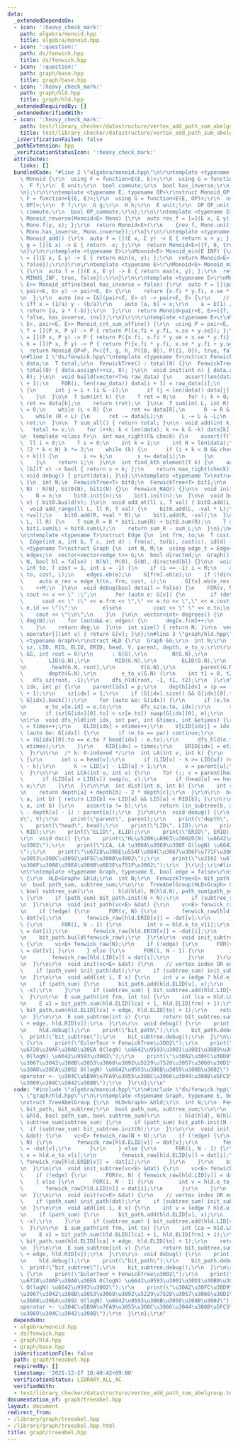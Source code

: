 ```yaml
---
data:
  _extendedDependsOn:
  - icon: ':heavy_check_mark:'
    path: algebra/monoid.hpp
    title: algebra/monoid.hpp
  - icon: ':question:'
    path: ds/fenwick.hpp
    title: ds/fenwick.hpp
  - icon: ':question:'
    path: graph/base.hpp
    title: graph/base.hpp
  - icon: ':heavy_check_mark:'
    path: graph/hld.hpp
    title: graph/hld.hpp
  _extendedRequiredBy: []
  _extendedVerifiedWith:
  - icon: ':heavy_check_mark:'
    path: test/library_checker/datastructure/vertex_add_path_sum_abelgroup.test.cpp
    title: test/library_checker/datastructure/vertex_add_path_sum_abelgroup.test.cpp
  _isVerificationFailed: false
  _pathExtension: hpp
  _verificationStatusIcon: ':heavy_check_mark:'
  attributes:
    links: []
  bundledCode: "#line 2 \"algebra/monoid.hpp\"\n\r\ntemplate <typename E>\r\nstruct\
    \ Monoid {\r\n  using F = function<E(E, E)>;\r\n  using G = function<E(E)>;\r\n\
    \  F f;\r\n  E unit;\r\n  bool commute;\r\n  bool has_inverse;\r\n  G inverse;\r\
    \n};\r\n\r\ntemplate <typename E, typename OP>\r\nstruct Monoid_OP {\r\n  using\
    \ F = function<E(E, E)>;\r\n  using G = function<E(E, OP)>;\r\n  using H = function<OP(OP,\
    \ OP)>;\r\n  F f;\r\n  G g;\r\n  H h;\r\n  E unit;\r\n  OP OP_unit;\r\n  bool\
    \ commute;\r\n  bool OP_commute;\r\n};\r\n\r\ntemplate <typename E>\r\nMonoid<E>\
    \ Monoid_reverse(Monoid<E> Mono) {\r\n  auto rev_f = [=](E x, E y) -> E { return\
    \ Mono.f(y, x); };\r\n  return Monoid<E>(\r\n    {rev_f, Mono.unit, Mono.commute,\
    \ Mono.has_inverse, Mono.inverse});\r\n}\r\n\r\ntemplate <typename E>\r\nMonoid<E>\
    \ Monoid_add() {\r\n  auto f = [](E x, E y) -> E { return x + y; };\r\n  auto\
    \ g = [](E x) -> E { return -x; };\r\n  return Monoid<E>({f, 0, true, true, g});\r\
    \n}\r\n\r\ntemplate <typename E>\r\nMonoid<E> Monoid_min(E INF) {\r\n  auto f\
    \ = [](E x, E y) -> E { return min(x, y); };\r\n  return Monoid<E>({f, INF, true,\
    \ false});\r\n}\r\n\r\ntemplate <typename E>\r\nMonoid<E> Monoid_max(E MINUS_INF)\
    \ {\r\n  auto f = [](E x, E y) -> E { return max(x, y); };\r\n  return Monoid<E>({f,\
    \ MINUS_INF, true, false});\r\n}\r\n\r\ntemplate <typename E>\r\nMonoid<pair<E,\
    \ E>> Monoid_affine(bool has_inverse = false) {\r\n  auto f = [](pair<E, E> x,\
    \ pair<E, E> y) -> pair<E, E> {\r\n    return {x.fi * y.fi, x.se * y.fi + y.se};\r\
    \n  };\r\n  auto inv = [&](pair<E, E> x) -> pair<E, E> {\r\n    // y = ax + b\
    \ iff x = (1/a) y - (b/a)\r\n    auto [a, b] = x;\r\n    a = E(1) / a;\r\n   \
    \ return {a, a * (-b)};\r\n  };\r\n  return Monoid<pair<E, E>>({f, mp(E(1), E(0)),\
    \ false, has_inverse, inv});\r\n}\r\n\r\ntemplate <typename E>\r\nMonoid_OP<pair<E,\
    \ E>, pair<E, E>> Monoid_cnt_sum_affine() {\r\n  using P = pair<E, E>;\r\n  auto\
    \ f = [](P x, P y) -> P { return P({x.fi + y.fi, x.se + y.se}); };\r\n  auto g\
    \ = [](P x, P y) -> P { return P({x.fi, x.fi * y.se + x.se * y.fi}); };\r\n  auto\
    \ h = [](P x, P y) -> P { return P({x.fi * y.fi, x.se * y.fi + y.se}); };\r\n\
    \  return Monoid_OP<P, P>({f, g, h, P({0, 0}), P({1, 0}), true, false});\r\n}\r\
    \n#line 2 \"ds/fenwick.hpp\"\ntemplate <typename T>\nstruct FenwickTree {\n  vector<T>\
    \ data;\n  T total;\n\n  FenwickTree() : total(0) {}\n  FenwickTree(int sz) :\
    \ total(0) { data.assign(++sz, 0); }\n\n  void init(int n) { data.assign(++n,\
    \ 0); }\n\n  void build(vector<T>& raw_data) {\n    assert(len(data) == len(raw_data)\
    \ + 1);\n    FOR(i, len(raw_data)) data[i + 1] = raw_data[i];\n    FOR(i, len(data))\
    \ {\n      int j = i + (i & -i);\n      if (j < len(data)) data[j] += data[i];\n\
    \    }\n  }\n\n  T sum(int k) {\n    T ret = 0;\n    for (; k > 0; k -= k & -k)\
    \ ret += data[k];\n    return (ret);\n  }\n\n  T sum(int L, int R) {\n    T ret\
    \ = 0;\n    while (L < R) {\n      ret += data[R];\n      R -= R & -R;\n    }\n\
    \    while (R < L) {\n      ret -= data[L];\n      L -= L & -L;\n    }\n    return\
    \ ret;\n  }\n\n  T sum_all() { return total; }\n\n  void add(int k, T x) {\n \
    \   total += x;\n    for (++k; k < len(data); k += k & -k) data[k] += x;\n  }\n\
    \n  template <class F>\n  int max_right(F& check) {\n    assert(f(T(0)));\n  \
    \  ll i = 0;\n    T s = 0;\n    int k = 1;\n    int N = len(data);\n    while\
    \ (2 * k < N) k *= 2;\n    while (k) {\n      if (i + k < N && check(s + data[i\
    \ + k])) {\n        i += k;\n        s += data[i];\n      }\n      k >>= 1;\n\
    \    }\n    return i;\n  }\n\n  int find_kth_element(T k) {\n    auto check =\
    \ [&](T x) -> bool { return x < k; };\n    return max_right(check);\n  }\n\n \
    \ void debug() { print(data); }\n};\n\ntemplate <typename T>\nstruct Fenwick_RAQ\
    \ {\n  int N;\n  FenwickTree<T> bit0;\n  FenwickTree<T> bit1;\n\n  Fenwick_RAQ(int\
    \ N) : N(N), bit0(N), bit1(N) {}\n  Fenwick_RAQ() {}\n\n  void init(int n) {\n\
    \    N = n;\n    bit0.init(n);\n    bit1.init(n);\n  }\n\n  void build(vc<T>&\
    \ v) { bit0.build(v); }\n\n  void add_at(ll i, T val) { bit0.add(i, val); }\n\n\
    \  void add_range(ll L, ll R, T val) {\n    bit0.add(L, -val * L);\n    bit1.add(L,\
    \ +val);\n    bit0.add(R, +val * R);\n    bit1.add(R, -val);\n  }\n\n  T sum(ll\
    \ L, ll R) {\n    T sum_R = R * bit1.sum(R) + bit0.sum(R);\n    T sum_L = L *\
    \ bit1.sum(L) + bit0.sum(L);\n    return sum_R - sum_L;\n  }\n};\n#line 2 \"graph/base.hpp\"\
    \n\ntemplate <typename T>\nstruct Edge {\n  int frm, to;\n  T cost;\n  int id;\n\
    \  Edge(int a, int b, T c, int d) : frm(a), to(b), cost(c), id(d) {}\n};\n\ntemplate\
    \ <typename T>\nstruct Graph {\n  int N, M;\n  using edge_t = Edge<T>;\n  vector<edge_t>\
    \ edges;\n  vector<vector<edge_t>> G;\n  bool directed;\n  Graph() {}\n  Graph(int\
    \ N, bool bl = false) : N(N), M(0), G(N), directed(bl) {}\n\n  void add(int frm,\
    \ int to, T cost = 1, int i = -1) {\n    if (i == -1) i = M;\n    auto e = edge_t(frm,\
    \ to, cost, i);\n    edges.eb(e);\n    G[frm].eb(e);\n    if (!directed) {\n \
    \     auto e_rev = edge_t(to, frm, cost, i);\n      G[to].eb(e_rev);\n    }\n\
    \    ++M;\n  }\n\n  void debug(bool detail = false) {\n    FOR(v, N) {\n     \
    \ cout << v << \" :\";\n      for (auto e: G[v]) {\n        if (detail)\n    \
    \      cout << \" (\" << e.frm << \",\" << e.to << \",\" << e.cost << \",\" <<\
    \ e.id << \")\";\n        else\n          cout << \" \" << e.to;\n      }\n  \
    \    cout << \"\\n\";\n    }\n  }\n\n  vector<int> degrees() {\n    vector<int>\
    \ deg(N);\n    for (auto&& e: edges) {\n      deg[e.frm]++;\n      deg[e.to]++;\n\
    \    }\n    return deg;\n  }\n\n  int size() { return N; }\n\n  vector<edge_t>&\
    \ operator[](int v) { return G[v]; }\n};\n#line 3 \"graph/hld.hpp\"\n\r\ntemplate\
    \ <typename Graph>\r\nstruct HLD {\r\n  Graph &G;\r\n  int N;\r\n  vector<int>\
    \ sz, LID, RID, ELID, ERID, head, V, parent, depth, e_to_v;\r\n\r\n  HLD(Graph\
    \ &G, int root = 0)\r\n      : G(G),\r\n        N(G.N),\r\n        sz(G.N),\r\n\
    \        LID(G.N),\r\n        RID(G.N),\r\n        ELID(G.N),\r\n        ERID(G.N),\r\
    \n        head(G.N, root),\r\n        V(G.N),\r\n        parent(G.N, -1),\r\n\
    \        depth(G.N),\r\n        e_to_v(G.N) {\r\n    int t1 = 0, t2 = 0;\r\n \
    \   dfs_sz(root, -1);\r\n    dfs_hld(root, -1, t1, t2);\r\n  }\r\n\r\n  void dfs_sz(int\
    \ idx, int p) {\r\n    parent[idx] = p;\r\n    depth[idx] = (p == -1 ? 0 : depth[p]\
    \ + 1);\r\n    sz[idx] = 1;\r\n    if (G[idx].size() && G[idx][0].to == p) swap(G[idx][0],\
    \ G[idx].back());\r\n    for (auto &e: G[idx]) {\r\n      if (e.to == p) continue;\r\
    \n      e_to_v[e.id] = e.to;\r\n      dfs_sz(e.to, idx);\r\n      sz[idx] += sz[e.to];\r\
    \n      if (sz[G[idx][0].to] < sz[e.to]) swap(G[idx][0], e);\r\n    }\r\n  }\r\
    \n\r\n  void dfs_hld(int idx, int par, int &times, int &etimes) {\r\n    LID[idx]\
    \ = times++;\r\n    ELID[idx] = etimes++;\r\n    V[LID[idx]] = idx;\r\n    for\
    \ (auto &e: G[idx]) {\r\n      if (e.to == par) continue;\r\n      head[e.to]\
    \ = (G[idx][0].to == e.to ? head[idx] : e.to);\r\n      dfs_hld(e.to, idx, times,\
    \ etimes);\r\n    }\r\n    RID[idx] = times;\r\n    ERID[idx] = etimes++;\r\n\
    \  }\r\n\r\n  /* k: 0-indexed */\r\n  int LA(int v, int k) {\r\n    while (1)\
    \ {\r\n      int u = head[v];\r\n      if (LID[v] - k >= LID[u]) return V[LID[v]\
    \ - k];\r\n      k -= LID[v] - LID[u] + 1;\r\n      v = parent[u];\r\n    }\r\n\
    \  }\r\n\r\n  int LCA(int u, int v) {\r\n    for (;; v = parent[head[v]]) {\r\n\
    \      if (LID[u] > LID[v]) swap(u, v);\r\n      if (head[u] == head[v]) return\
    \ u;\r\n    }\r\n  }\r\n\r\n  int dist(int a, int b) {\r\n    int c = LCA(a, b);\r\
    \n    return depth[a] + depth[b] - 2 * depth[c];\r\n  }\r\n\r\n  bool in_subtree(int\
    \ a, int b) { return LID[b] <= LID[a] && LID[a] < RID[b]; }\r\n\r\n  int move(int\
    \ a, int b) {\r\n    assert(a != b);\r\n    return (in_subtree(b, a) ? LA(b, depth[b]\
    \ - depth[a] - 1) : parent[a]);\r\n  }\r\n\r\n  void debug() {\r\n    print(\"\
    V\", V);\r\n    print(\"parent\", parent);\r\n    print(\"depth\", depth);\r\n\
    \    print(\"head\", head);\r\n    print(\"LID\", LID);\r\n    print(\"RID\",\
    \ RID);\r\n    print(\"ELID\", ELID);\r\n    print(\"ERID\", ERID);\r\n  }\r\n\
    \r\n  void doc() {\r\n    print(\"HL\u5206\u89E3\u3002O(N) \u6642\u9593\u69CB\u7BC9\
    \u3002\");\r\n    print(\"LCA, LA \u306A\u3069\u306F O(logN) \u6642\u9593\u3002\
    \");\r\n    print(\"\u6728\u306E\u554F\u984C\u3067\u306F\u771F\u3063\u5148\u306B\
    \u3053\u308C\u3092\u4F5C\u308B\u3002\");\r\n    print(\"\u2192 \u6728DP\u3084\u6728\
    \u30AF\u30A8\u30EA\u306B\u6D3E\u751F\u3002\");\r\n  }\r\n};\r\n#line 4 \"graph/treeabel.hpp\"\
    \n\r\ntemplate <typename Graph, typename E, bool edge = false>\r\nstruct TreeAbelGroup\
    \ {\r\n  HLD<Graph> &hld;\r\n  int N;\r\n  FenwickTree<E> bit_path, bit_subtree;\r\
    \n  bool path_sum, subtree_sum;\r\n\r\n  TreeAbelGroup(HLD<Graph> &hld, bool path_sum,\
    \ bool subtree_sum)\r\n      : hld(hld), N(hld.N), path_sum(path_sum), subtree_sum(subtree_sum)\
    \ {\r\n    if (path_sum) bit_path.init(N + N);\r\n    if (subtree_sum) bit_subtree.init(N);\r\
    \n  }\r\n\r\n  void init_path(vc<E> &dat) {\r\n    vc<E> fenwick_raw(N + N);\r\
    \n    if (!edge) {\r\n      FOR(v, N) {\r\n        fenwick_raw[hld.ELID[v]] =\
    \ dat[v];\r\n        fenwick_raw[hld.ERID[v]] = -dat[v];\r\n      }\r\n    } else\
    \ {\r\n      FOR(i, N - 1) {\r\n        int v = hld.e_to_v[i];\r\n        fenwick_raw[hld.ELID[v]]\
    \ = dat[i];\r\n        fenwick_raw[hld.ERID[v]] = -dat[i];\r\n      }\r\n    }\r\
    \n    bit_path.build(fenwick_raw);\r\n  }\r\n\r\n  void init_subtree(vc<E> &dat)\
    \ {\r\n    vc<E> fenwick_raw(N);\r\n    if (!edge) {\r\n      FOR(v, N) { fenwick_raw[hld.LID[v]]\
    \ = dat[v]; }\r\n    } else {\r\n      FOR(i, N - 1) {\r\n        int v = hld.e_to_v[i];\r\
    \n        fenwick_raw[hld.LID[v]] = dat[i];\r\n      }\r\n    }\r\n    bit_subtree.build(fenwick_raw);\r\
    \n  }\r\n\r\n  void init(vc<E> &dat) {\r\n    // vertex index OR edge index\r\n\
    \    if (path_sum) init_path(dat);\r\n    if (subtree_sum) init_subtree(dat);\r\
    \n  }\r\n\r\n  void add(int i, E x) {\r\n    int v = (edge ? hld.e_to_v[i] : i);\r\
    \n    if (path_sum) {\r\n      bit_path.add(hld.ELID[v], x);\r\n      bit_path.add(hld.ERID[v],\
    \ -x);\r\n    }\r\n    if (subtree_sum) { bit_subtree.add(hld.LID[v], x); }\r\n\
    \  }\r\n\r\n  E sum_path(int frm, int to) {\r\n    int lca = hld.LCA(frm, to);\r\
    \n    E x1 = bit_path.sum(hld.ELID[lca] + 1, hld.ELID[frm] + 1);\r\n    E x2 =\
    \ bit_path.sum(hld.ELID[lca] + edge, hld.ELID[to] + 1);\r\n    return x1 + x2;\r\
    \n  }\r\n\r\n  E sum_subtree(int v) {\r\n    return bit_subtree.sum(hld.LID[v]\
    \ + edge, hld.RID[v]);\r\n  }\r\n\r\n  void debug() {\r\n    print(\"hld\");\r\
    \n    hld.debug();\r\n    print(\"bit_path\");\r\n    bit_path.debug();\r\n  \
    \  print(\"bit_subtree\");\r\n    bit_subtree.debug();\r\n  }\r\n\r\n  void doc()\
    \ {\r\n    print(\"EulerTour + FenwickTree\u3002\");\r\n    print(\"\u90E8\u5206\
    \u6728\u30AF\u30A8\u30EA O(logN) \u6642\u9593\u3001\u30D1\u30B9\u30AF\u30A8\u30EA\
    \ O(logN) \u6642\u9593\u3002\");\r\n    print(\"\u30A2\u30FC\u30D9\u30EB\u7FA4\
    \u3067\u3042\u308B\u3053\u3068\u3092\u5229\u7528\u3057\u3066\u30D1\u30B9\u30AF\
    \u30A8\u30EA\u3092 O(logN) \u6642\u9593\u306B\u3059\u308B\u3002\");\r\n    print(\"\
    operator +- \u304C\u5B9A\u7FA9\u3055\u308C\u3066\u3044\u308B\u5FC5\u8981\u306A\
    \u3069\u304C\u3042\u308B\");\r\n  }\r\n};\r\n"
  code: "#include \"algebra/monoid.hpp\"\r\n#include \"ds/fenwick.hpp\"\r\n#include\
    \ \"graph/hld.hpp\"\r\n\r\ntemplate <typename Graph, typename E, bool edge = false>\r\
    \nstruct TreeAbelGroup {\r\n  HLD<Graph> &hld;\r\n  int N;\r\n  FenwickTree<E>\
    \ bit_path, bit_subtree;\r\n  bool path_sum, subtree_sum;\r\n\r\n  TreeAbelGroup(HLD<Graph>\
    \ &hld, bool path_sum, bool subtree_sum)\r\n      : hld(hld), N(hld.N), path_sum(path_sum),\
    \ subtree_sum(subtree_sum) {\r\n    if (path_sum) bit_path.init(N + N);\r\n  \
    \  if (subtree_sum) bit_subtree.init(N);\r\n  }\r\n\r\n  void init_path(vc<E>\
    \ &dat) {\r\n    vc<E> fenwick_raw(N + N);\r\n    if (!edge) {\r\n      FOR(v,\
    \ N) {\r\n        fenwick_raw[hld.ELID[v]] = dat[v];\r\n        fenwick_raw[hld.ERID[v]]\
    \ = -dat[v];\r\n      }\r\n    } else {\r\n      FOR(i, N - 1) {\r\n        int\
    \ v = hld.e_to_v[i];\r\n        fenwick_raw[hld.ELID[v]] = dat[i];\r\n       \
    \ fenwick_raw[hld.ERID[v]] = -dat[i];\r\n      }\r\n    }\r\n    bit_path.build(fenwick_raw);\r\
    \n  }\r\n\r\n  void init_subtree(vc<E> &dat) {\r\n    vc<E> fenwick_raw(N);\r\n\
    \    if (!edge) {\r\n      FOR(v, N) { fenwick_raw[hld.LID[v]] = dat[v]; }\r\n\
    \    } else {\r\n      FOR(i, N - 1) {\r\n        int v = hld.e_to_v[i];\r\n \
    \       fenwick_raw[hld.LID[v]] = dat[i];\r\n      }\r\n    }\r\n    bit_subtree.build(fenwick_raw);\r\
    \n  }\r\n\r\n  void init(vc<E> &dat) {\r\n    // vertex index OR edge index\r\n\
    \    if (path_sum) init_path(dat);\r\n    if (subtree_sum) init_subtree(dat);\r\
    \n  }\r\n\r\n  void add(int i, E x) {\r\n    int v = (edge ? hld.e_to_v[i] : i);\r\
    \n    if (path_sum) {\r\n      bit_path.add(hld.ELID[v], x);\r\n      bit_path.add(hld.ERID[v],\
    \ -x);\r\n    }\r\n    if (subtree_sum) { bit_subtree.add(hld.LID[v], x); }\r\n\
    \  }\r\n\r\n  E sum_path(int frm, int to) {\r\n    int lca = hld.LCA(frm, to);\r\
    \n    E x1 = bit_path.sum(hld.ELID[lca] + 1, hld.ELID[frm] + 1);\r\n    E x2 =\
    \ bit_path.sum(hld.ELID[lca] + edge, hld.ELID[to] + 1);\r\n    return x1 + x2;\r\
    \n  }\r\n\r\n  E sum_subtree(int v) {\r\n    return bit_subtree.sum(hld.LID[v]\
    \ + edge, hld.RID[v]);\r\n  }\r\n\r\n  void debug() {\r\n    print(\"hld\");\r\
    \n    hld.debug();\r\n    print(\"bit_path\");\r\n    bit_path.debug();\r\n  \
    \  print(\"bit_subtree\");\r\n    bit_subtree.debug();\r\n  }\r\n\r\n  void doc()\
    \ {\r\n    print(\"EulerTour + FenwickTree\u3002\");\r\n    print(\"\u90E8\u5206\
    \u6728\u30AF\u30A8\u30EA O(logN) \u6642\u9593\u3001\u30D1\u30B9\u30AF\u30A8\u30EA\
    \ O(logN) \u6642\u9593\u3002\");\r\n    print(\"\u30A2\u30FC\u30D9\u30EB\u7FA4\
    \u3067\u3042\u308B\u3053\u3068\u3092\u5229\u7528\u3057\u3066\u30D1\u30B9\u30AF\
    \u30A8\u30EA\u3092 O(logN) \u6642\u9593\u306B\u3059\u308B\u3002\");\r\n    print(\"\
    operator +- \u304C\u5B9A\u7FA9\u3055\u308C\u3066\u3044\u308B\u5FC5\u8981\u306A\
    \u3069\u304C\u3042\u308B\");\r\n  }\r\n};\r\n"
  dependsOn:
  - algebra/monoid.hpp
  - ds/fenwick.hpp
  - graph/hld.hpp
  - graph/base.hpp
  isVerificationFile: false
  path: graph/treeabel.hpp
  requiredBy: []
  timestamp: '2021-12-27 18:40:42+09:00'
  verificationStatus: LIBRARY_ALL_AC
  verifiedWith:
  - test/library_checker/datastructure/vertex_add_path_sum_abelgroup.test.cpp
documentation_of: graph/treeabel.hpp
layout: document
redirect_from:
- /library/graph/treeabel.hpp
- /library/graph/treeabel.hpp.html
title: graph/treeabel.hpp
---
```

